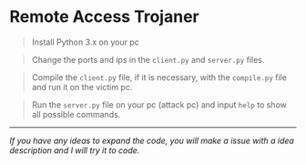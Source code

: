 # Remote Access Trojaner

> Install Python 3.x on your pc

> Change the ports and ips in the `client.py` and `server.py` files.

> Compile the `client.py` file, if it is necessary, with the `compile.py` file and run it on the victim pc.

> Run the `server.py` file on your pc (attack pc) and input `help` to show all possible commands.

---
*If you have any ideas to expand the code, you will make a issue with a idea description and I will try it to code.*

